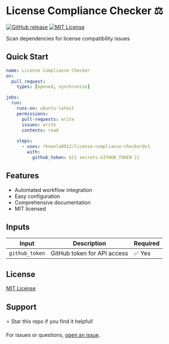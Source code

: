 # License Compliance Checker ⚖️

[![GitHub release](https://img.shields.io/github/v/release/rkneela0912/license-compliance-checker)](https://github.com/rkneela0912/license-compliance-checker/releases) [![MIT License](https://img.shields.io/badge/License-MIT-blue.svg)](https://opensource.org/licenses/MIT)

Scan dependencies for license compatibility issues

## Quick Start

```yaml
name: License Compliance Checker
on:
  pull_request:
    types: [opened, synchronize]

jobs:
  run:
    runs-on: ubuntu-latest
    permissions:
      pull-requests: write
      issues: write
      contents: read
    
    steps:
      - uses: rkneela0912/license-compliance-checker@v1
        with:
          github_token: ${{ secrets.GITHUB_TOKEN }}
```

## Features

- Automated workflow integration
- Easy configuration
- Comprehensive documentation
- MIT licensed

## Inputs

| Input | Description | Required |
|-------|-------------|----------|
| `github_token` | GitHub token for API access | ✅ Yes |

## License

[MIT License](LICENSE)

## Support

⭐ Star this repo if you find it helpful!

For issues or questions, [open an issue](https://github.com/rkneela0912/license-compliance-checker/issues).
